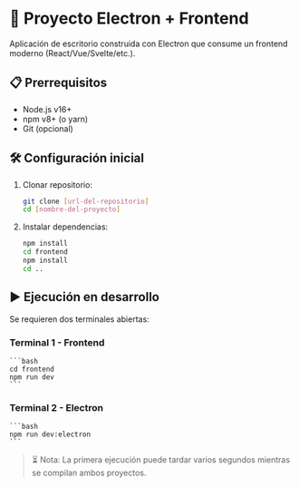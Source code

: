 # 🚀 Proyecto Electron + Frontend

Aplicación de escritorio construida con Electron que consume un frontend moderno (React/Vue/Svelte/etc.).

## 📋 Prerrequisitos

- Node.js v16+
- npm v8+ (o yarn)
- Git (opcional)

## 🛠️ Configuración inicial

1. Clonar repositorio:
   ```bash
   git clone [url-del-repositorio]
   cd [nombre-del-proyecto]

2. Instalar dependencias:
    ```bash
    npm install
    cd frontend
    npm install
    cd ..
## ▶️ Ejecución en desarrollo
Se requieren dos terminales abiertas:

### Terminal 1 - Frontend
    ```bash
    cd frontend
    npm run dev
    ```
### Terminal 2 - Electron
    ```bash
    npm run dev:electron
    ```

>⏳ Nota: La primera ejecución puede tardar varios segundos mientras se compilan ambos proyectos.